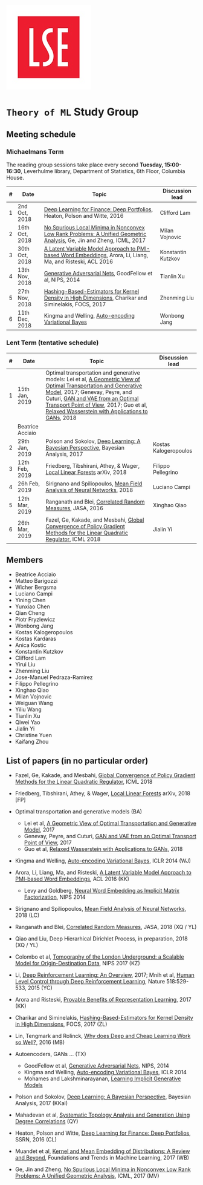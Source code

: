 ![LSE](lse-logo.jpg)

# `Theory of ML` Study Group

## Meeting schedule

### Michaelmans Term

The reading group sessions take place every second **Tuesday, 15:00-16:30**, Leverhulme library, Department of Statistics, 6th Floor, Columbia House.

| # | Date                      | Topic                                                             | Discussion lead |
|---|---------------------------|-------------------------------------------------------------------|-----------------|
| 1 | 2nd Oct, 2018         |  [Deep Learning for Finance: Deep Portfolios](https://papers.ssrn.com/sol3/papers.cfm?abstract_id=2838013), Heaton, Polson and Witte, 2016                                                | Clifford Lam    |
| 2 | 16th Oct, 2018        |  [No Spurious Local Minima in Nonconvex Low Rank Problems: A Unified Geometric Analysis](http://proceedings.mlr.press/v70/ge17a/ge17a-supp.pdf), Ge, Jin and Zheng, ICML, 2017                                                         | Milan Vojnovic |
| 3 | 30th Oct, 2018        |  [A Latent Variable Model Approach to PMI-based Word Embeddings](https://transacl.org/ojs/index.php/tacl/article/view/742), Arora, Li, Liang, Ma, and Risteski, ACL 2016                                                                                  | Konstantin Kutzkov    |
| 4 | 13th Nov, 2018       |  [Generative Adversarial Nets](https://papers.nips.cc/paper/5423-generative-adversarial-nets.pdf), GoodFellow et al, NIPS, 2014                                                             | Tianlin Xu          |
| 5 | 27th Nov, 2018       |  [Hashing-Based-Estimators for Kernel Density in High Dimensions](http://ieee-focs.org/FOCS-2017-Papers/3464b032.pdf), Charikar and Siminelakis, FOCS, 2017                                                                | Zhenming Liu        |
| 6 | 11th Dec, 2018       | Kingma and Welling, [Auto-encoding Variational Bayes](https://arxiv.org/abs/1312.6114) | Wonbong Jang |

### Lent Term (tentative schedule)

| # | Date                      | Topic                                                             | Discussion lead |
|---|---------------------------|-------------------------------------------------------------------|-----------------|
| 1 | 15th Jan, 2019    |     Optimal transportation and generative models: Lei et al, [A Geometric View of Optimal Transportation and Generative Model](https://arxiv.org/abs/1710.05488), 2017; Genevay, Peyre, and Cuturi, [GAN and VAE from an Optimal Transport Point of View](https://arxiv.org/abs/1706.01807), 2017; Guo et al, [Relaxed Wasserstein with Applications to GANs](https://arxiv.org/abs/1705.07164), 2018
                                                                | Beatrice Acciaio        |
| 2 | 29th Jan, 2019        |  Polson and Sokolov, [Deep Learning: A Bayesian Perspective](https://projecteuclid.org/euclid.ba/1510801992), Bayesian Analysis, 2017                                                         | Kostas Kalogeropoulos |
| 3 | 12th Feb, 2019        | Friedberg, Tibshirani, Athey, & Wager, [Local Linear Forests](https://arxiv.org/abs/1807.11408) arXiv, 2018                                                                                   | Filippo Pellegrino  |
| 4 | 26h Feb, 2019       |  Sirignano and Spiliopoulos, [Mean Field Analysis of Neural Networks](https://arxiv.org/abs/1805.01053), 2018                                                             | Luciano Campi          |
| 5 | 12th Mar, 2019       |  Ranganath and Blei, [Correlated Random Measures](https://www.tandfonline.com/doi/full/10.1080/01621459.2016.1260468), JASA, 2016 | Xinghao Qiao |
| 6 | 26th Mar, 2019       | Fazel, Ge, Kakade, and Mesbahi, [Global Convergence of Policy Gradient Methods for the Linear Quadratic Regulator](http://proceedings.mlr.press/v80/fazel18a/fazel18a.pdf), ICML 2018 | Jialin Yi |




## Members

* Beatrice Acciaio
* Matteo Barigozzi
* Wicher Bergsma
* Luciano Campi
* Yining Chen
* Yunxiao Chen
* Qian Cheng
* Piotr Fryzlewicz
* Wonbong Jang
* Kostas Kalogeropoulos
* Kostas Kardaras
* Anica Kostic
* Konstantin Kutzkov
* Clifford Lam
* Yirui Liu
* Zhenming Liu
* Jose-Manuel Pedraza-Ramirez
* Filippo Pellegrino
* Xinghao Qiao
* Milan Vojnovic
* Weiguan Wang
* Yiliu Wang
* Tianlin Xu
* Qiwei Yao
* Jialin Yi
* Christine Yuen
* Kaifang Zhou

## List of papers (in no particular order)

* Fazel, Ge, Kakade, and Mesbahi, [Global Convergence of Policy Gradient Methods for the Linear Quadratic Regulator](http://proceedings.mlr.press/v80/fazel18a/fazel18a.pdf), ICML 2018

* Friedberg, Tibshirani, Athey, & Wager, [Local Linear Forests](https://arxiv.org/abs/1807.11408) arXiv, 2018 [FP]

* Optimal transportation and generative models (BA)
   * Lei et al, [A Geometric View of Optimal Transportation and Generative Model](https://arxiv.org/abs/1710.05488), 2017
   * Genevay, Peyre, and Cuturi, [GAN and VAE from an Optimal Transport Point of View](https://arxiv.org/abs/1706.01807), 2017
   * Guo et al, [Relaxed Wasserstein with Applications to GANs](https://arxiv.org/abs/1705.07164), 2018

* Kingma and Welling, [Auto-encoding Variational Bayes](https://arxiv.org/abs/1312.6114), ICLR 2014 (WJ)

* Arora, Li, Liang, Ma, and Risteski, [A Latent Variable Model Approach to PMI-based Word Embeddings](https://transacl.org/ojs/index.php/tacl/article/view/742), ACL 2016 (KK)
   * Levy and Goldberg, [Neural Word Embedding
as Implicit Matrix Factorization](https://papers.nips.cc/paper/5477-neural-word-embedding-as-implicit-matrix-factorization.pdf), NIPS 2014 

* Sirignano and Spiliopoulos, [Mean Field Analysis of Neural Networks](https://arxiv.org/abs/1805.01053), 2018 (LC)

* Ranganath and Blei, [Correlated Random Measures](https://www.tandfonline.com/doi/full/10.1080/01621459.2016.1260468), JASA, 2018 (XQ / YL)

* Qiao and Liu, Deep Hierarhical Dirichlet Process, in preparation, 2018 (XQ / YL)

* Colombo et al, [Tomography of the London Underground: a Scalable Model for Origin-Destination Data](https://papers.nips.cc/paper/6899-tomography-of-the-london-underground-a-scalable-model-for-origin-destination-data), NIPS 2017 (KZ)

* Li, [Deep Reinforcement Learning: An Overview](https://arxiv.org/pdf/1701.07274.pdf), 2017; Mnih et al, [Human Level Control through Deep Reinforcement Learning](https://www.nature.com/articles/nature14236), Nature 518:529-533, 2015 (YC)

* Arora and Risteski, [Provable Benefits of Representation Learning](https://arxiv.org/pdf/1706.04601.pdf), 2017 (KK)

* Charikar and Siminelakis, [Hashing-Based-Estimators for Kernel Density in High Dimensions](http://ieee-focs.org/FOCS-2017-Papers/3464b032.pdf), FOCS, 2017 (ZL)

* Lin, Tengmark and Rolinck, [
Why does Deep and Cheap Learning Work so Well?](https://arxiv.org/abs/1608.08225), 2016 (MB)

* Autoencoders, GANs ... (TX)
   * GoodFellow et al, [Generative Adversarial Nets](https://papers.nips.cc/paper/5423-generative-adversarial-nets.pdf), NIPS, 2014 
   * Kingma and Welling, [Auto-encoding Variational Bayes](https://arxiv.org/abs/1312.6114), ICLR 2014
   * Mohames and Lakshminarayanan, [Learning Implicit Generative Models](https://arxiv.org/abs/1610.03483)

* Polson and Sokolov, [Deep Learning: A Bayesian Perspective](https://projecteuclid.org/euclid.ba/1510801992), Bayesian Analysis, 2017 (KKal)

* Mahadevan et al, [Systematic Topology Analysis and Generation
Using Degree Correlations](http://www.sysnet.ucsd.edu/~pmahadevan/publications/degcor-sigcomm06.pdf) (QY)

* Heaton, Polson and Witte, [Deep Learning for Finance: Deep Portfolios](https://papers.ssrn.com/sol3/papers.cfm?abstract_id=2838013), SSRN, 2016 (CL)

* Muandet et al, [Kernel and Mean Embedding of Distributions: A Review and Beyond](https://arxiv.org/abs/1605.09522), Foundations and Trends in Machine Learning, 2017 (WB)

* Ge, Jin and Zheng, [No Spurious Local Minima in Nonconvex Low Rank Problems: A Unified Geometric Analysis](http://proceedings.mlr.press/v70/ge17a/ge17a-supp.pdf), ICML, 2017 (MV)
